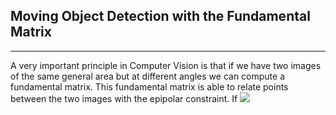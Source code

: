 ## Moving Object Detection with the Fundamental Matrix 
---------
A very important principle in Computer Vision is that if we have two images of the same general area but at different angles we can compute a fundamental matrix.
This fundamental matrix is able to relate points between the two images with the epipolar constraint. 
If <img src="https://latex.codecogs.com/gif.latex?(x_1, y_1) \text{and} (x_2, y_2) \text{correspond to the same point just in different images, then the relation is that" /> 
